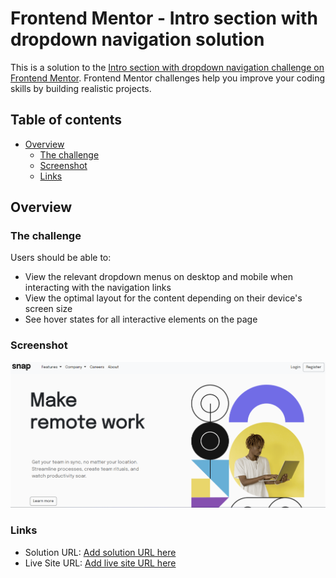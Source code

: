 # Frontend Mentor - Intro section with dropdown navigation solution

This is a solution to the [Intro section with dropdown navigation challenge on Frontend Mentor](https://www.frontendmentor.io/challenges/intro-section-with-dropdown-navigation-ryaPetHE5). Frontend Mentor challenges help you improve your coding skills by building realistic projects. 

## Table of contents

- [Overview](#overview)
  - [The challenge](#the-challenge)
  - [Screenshot](#screenshot)
  - [Links](#links)



## Overview

### The challenge

Users should be able to:

- View the relevant dropdown menus on desktop and mobile when interacting with the navigation links
- View the optimal layout for the content depending on their device's screen size
- See hover states for all interactive elements on the page

### Screenshot

![](./images/Captura%20de%20pantalla%202022-10-19%20102109.png)


### Links

- Solution URL: [Add solution URL here](https://github.com/jhovannyvivas/menus-despegables-y-ajustables.git)
- Live Site URL: [Add live site URL here](https://jhovannyvivas.github.io/menus-despegables-y-ajustables/)

